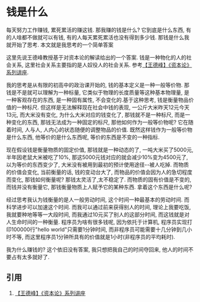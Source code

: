 # 钱是什么

每天努力工作赚钱, 累死累活的赚这钱. 那我赚的钱是什么? 它到底是什么东西, 有的人啥都不做就可以有钱, 有的人每天累死累活也没有得到多少钱. 那钱是什么我就开始了思考. 本文就是我思考的一个简单答案

这里先说王德峰教授基于对资本论的解读给出的一个答案. 钱是一种物化的人的社会关系, 这里社会关系主要指的是人奴役人的社会关系. 参考[【王德峰】《资本论》系列讲座](https://www.bilibili.com/video/BV1tJ411W7R7).

我的思考是从有限的初高中的政治课开始的, 钱的基本定义是一种一般等价物. 那钱是不是就可以理解为一种标量, 它类似于物理的长度质量等这种基本物理量, 是一种客观存在的东西, 是一种固有属性, 不会变化的.基于这种思考, 钱是衡量物品价值的一种标尺. 但这样是无法解释现在社会中钱的表现, 一公斤大米昨天12元今天13元, 而大米没有变化, 为什么大米对应的钱变化了, 那钱就不是一种标尺, 而是一种变化的东西, 那钱无法成为一种固定的标尺, 那他如何作为一般等价物呢? 它在随着时间, 人与人, 人内心的状态随便的调整物品的价值. 既然这样钱作为一般等价物是什么东西, 他等价的是什么东西呢, 等价的东西是不变的一种指标.

现在假设钱是衡量物质的固定价值, 那钱就是一种动态的了, 一吨大米买了5000元, 半年因老鼠大米被吃了10%, 那这5000元钱对应的就会减少10%变为4500元了, 以为等价的东西变少了, 大米没有被用到最初的预计使用途径\-\-被人吃掉. 而物质的价值会变化, 当前衡量的话, 钱的变动台大了, 而物品的价值会因为人的急切程度而变化, 那钱如何衡量呢? 那钱太灵活了,太不稳定了. 而物质的固有价值是不变的, 而钱并没有衡量它, 那钱衡量物质上人赋予它的某种东西. 拿着这个东西是什么呢?

经过思考我认为钱衡量的是人一般劳动时间, 这个时间一种最基本的劳动时间. 而科学进步可以加速这个时间. 而我可以通过前来获得别人的时间, 理论上我要吃饭, 我就要种地等等一大段时间, 而我通过10元买了别人的这部分时间, 而这钱就是对人生命时间的一种衡量. 程序员为啥有很多钱呢, 因为依托于计算机, 程序员实现打印100000行"hello world"只需要1分钟时间, 而非程序员可能需要十几分钟到几小时不等, 而这里程序员1分钟所具有的价值就是1小时(非程序员的平均耗时).

我为什么赚钱的? 这个依旧没有答案, 我只想把我自己的时间夺回来, 他人的时间不要占有太多就好了.

## 引用
1. [【王德峰】《资本论》系列讲座](https://www.bilibili.com/video/BV1tJ411W7R7)
